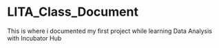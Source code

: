 # LITA_Class_Document
This is where i documented my first project while learning Data Analysis with Incubator Hub

